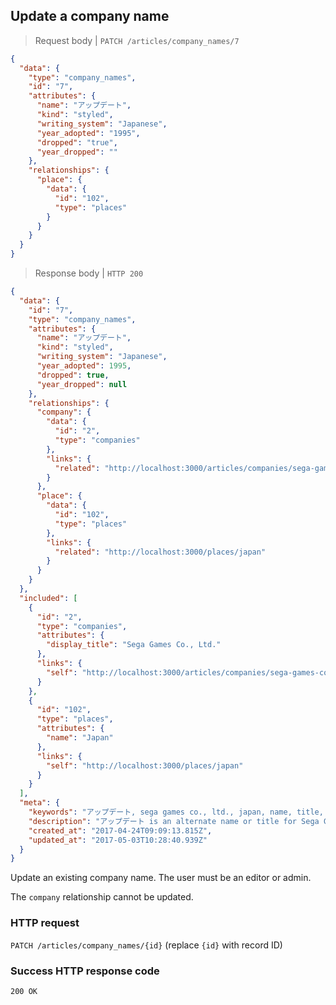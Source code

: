 ## <a name="company_names_update"></a>Update a company name

> Request body | `PATCH /articles/company_names/7`

```JSON
{
  "data": {
    "type": "company_names",
    "id": "7",
    "attributes": {
      "name": "アップデート",
      "kind": "styled",
      "writing_system": "Japanese",
      "year_adopted": "1995",
      "dropped": "true",
      "year_dropped": ""
    },
    "relationships": {
      "place": {
        "data": {
          "id": "102",
          "type": "places"
        }
      }
    }
  }
}
```

> Response body | `HTTP 200`

```JSON
{
  "data": {
    "id": "7",
    "type": "company_names",
    "attributes": {
      "name": "アップデート",
      "kind": "styled",
      "writing_system": "Japanese",
      "year_adopted": 1995,
      "dropped": true,
      "year_dropped": null
    },
    "relationships": {
      "company": {
        "data": {
          "id": "2",
          "type": "companies"
        },
        "links": {
          "related": "http://localhost:3000/articles/companies/sega-games-co-ltd"
        }
      },
      "place": {
        "data": {
          "id": "102",
          "type": "places"
        },
        "links": {
          "related": "http://localhost:3000/places/japan"
        }
      }
    }
  },
  "included": [
    {
      "id": "2",
      "type": "companies",
      "attributes": {
        "display_title": "Sega Games Co., Ltd."
      },
      "links": {
        "self": "http://localhost:3000/articles/companies/sega-games-co-ltd"
      }
    },
    {
      "id": "102",
      "type": "places",
      "attributes": {
        "name": "Japan"
      },
      "links": {
        "self": "http://localhost:3000/places/japan"
      }
    }
  ],
  "meta": {
    "keywords": "アップデート, sega games co., ltd., japan, name, title, alias, dbljump, video games, pc games, gaming",
    "description": "アップデート is an alternate name or title for Sega Games Co., Ltd.. Learn more at Dbljump, the video game reference.",
    "created_at": "2017-04-24T09:09:13.815Z",
    "updated_at": "2017-05-03T10:28:40.939Z"
  }
}
```

Update an existing company name. The user must be an editor or admin.

The `company` relationship cannot be updated.

### HTTP request

`PATCH /articles/company_names/{id}` (replace `{id}` with record ID)

### Success HTTP response code

`200 OK`
